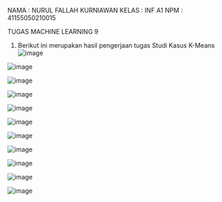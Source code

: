 NAMA	: NURUL FALLAH KURNIAWAN
KELAS	: INF A1
NPM		: 41155050210015

TUGAS MACHINE LEARNING 9
1.	Berikut ini merupakan hasil pengerjaan tugas Studi Kasus K-Means
   ![image](https://github.com/user-attachments/assets/903f2442-9c18-4286-a88f-846c0e9d43b9)
  	
   ![image](https://github.com/user-attachments/assets/54248fd6-4515-43bd-b34b-9ee15b1edbe9)
   
   ![image](https://github.com/user-attachments/assets/c018e5ea-b385-4f3d-9848-90b7316706ff)
   
   ![image](https://github.com/user-attachments/assets/883b5dfb-067e-453d-9042-3cf54565d834)
   
   ![image](https://github.com/user-attachments/assets/a3f1ba83-cc4c-4bb0-9bc8-6a5d095f45ab)
   
   ![image](https://github.com/user-attachments/assets/bb3c0d8d-6a52-4515-9b41-bb2080987060)
   
   ![image](https://github.com/user-attachments/assets/7a438b21-b9d2-461a-934a-25e71eb4234f)
   
   ![image](https://github.com/user-attachments/assets/a0421eca-1241-439e-a011-0a7dbc6dae15)
   
   ![image](https://github.com/user-attachments/assets/59c04655-cdd1-4e9f-833a-7fe13b40fab6)
   
   ![image](https://github.com/user-attachments/assets/8faf6c01-36c5-40d0-a7b2-31042329ec92)
   
   ![image](https://github.com/user-attachments/assets/159f2c89-7664-42ca-bb88-3763563c7067)
